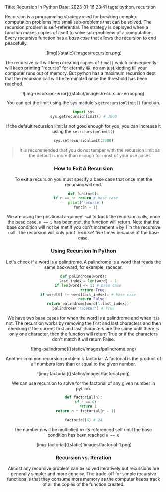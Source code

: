 Title: Recursion In Python
Date: 2023-01-16 23:41
tags: python, recursion

Recursion is a programming strategy used for breaking complex computation problems into small sub-problems that can be solved. The recursion problem is self-referential. The strategy is deployed when a function makes copies of itself to solve sub-problems of a computation. Every recursive function has a *base case* that allows the recursion to end peacefully.

<center>
![img]({static}/images/recursion.png)
</center>

The recursive call will keep creating copies of `func()` which consequently will keep printing "recurse" for eternity 😀, no am just kidding till your computer runs out of memory. But python has a maximum recursion dept that the recursion call will be terminated once the threshold has been reached.

<center>
![img-recursion-error]({static}/images/recursion-error.png)
<center>

You can get the limit using the sys module's `getrecursionlimit()` function.

```python
import sys
sys.getrecursionlimit() # 1000
```

If the default recursion limit is not good enough for you, you can increase it using the `setrecursionlimit()`

```python
sys.setrecursionlimit(2000)
```
> It is recommended that you do not temper with the recursion limit as the default is more than enough for most of your use cases

### How to Exit A Recursion

To exit a recursion you must specify a base case that once met the recursion will end.

```python
def func(n=0):
  if n == 5: return # base case
  print('recurse')
  func(n + 1)
```

We are using the positional argument `n=0` to track the recursion calls, once the base case, `n == 5` has been met, the function will return. Note that the base condition will not be met if you don't increment `n` by 1 in the recursive call. The recursion will only print 'recurse' five times because of the base case.

### Using Recursion In Python

Let's check if a word is a palindrome. A palindrome is a word that reads the same backward, for example, racecar.

```python
def palindrome(word):
    last_index = len(word) - 1
    if len(word) <= 1: # base case
        return True
    if word[0] != word[last_index]: # base case
        return False 
    return palindrome(word[1:last_index])
palindrome('racecar') # True
```

We have two base cases for when the word is a palindrome and when it is not. The recursion works by removing the first and last characters and then checking if the current first and last characters are the same until there is only one character, then the function will return True or if the characters don't match it will return False.

<center>
![img-palindrome]({static}/images/palindrome.png)
<center>

Another common recursion problem is factorial. A factorial is the product of all numbers less than or equal to the given number.

<center>
![img-factorial]({static}/images/factorial.png)
<center>

We can use recursion to solve for the factorial of any given number in python.

```python
def factorial(n):
  if n == 0:
    return 1
  return n * factorial(n - 1)

factorial(4) # 24
```

the number n will be multiplied by its referenced self until the base condition has been reached `n == 0`

<center>
![img-factorial]({static}/images/factorial-1.png)
<center>

### Recursion vs. Iteration

Almost any recursive problem can be solved iteratively but recursions are generally simpler and more concise. The trade-off for simple recursive functions is that they consume more memory as the computer keeps track of all the copies of the function created.